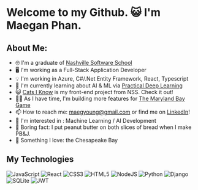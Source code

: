 # Welcome to my Github. 😺 I'm Maegan Phan. 

## About Me:

- 🤓 I'm a graduate of [Nashville Software School](https://nashvillesoftwareschool.com/)
- 🖥️ I'm working as a Full-Stack Application Developer
- 💡 I'm working in Azure, C#/.Net Entity Framework, React, Typescript
- 📖 I'm currently learning about AI & ML via [Practical Deep Learning](https://course.fast.ai/)
- 😺 [Cats I Know](https://github.com/MaeYoungPhan/cats-I-know) is my front-end project from NSS. Check it out!
- 👩‍💻 As I have time, I'm building more features for [The Maryland Bay Game](https://github.com/MaeYoungPhan/MdBayGameReact)
- 📫 How to reach me: maegyoung@gmail.com or find me on [LinkedIn](https://www.linkedin.com/in/maeyoungphan/)!
- 🤖 I'm interested in : Machine Learning / AI Development
- 🍞 Boring fact: I put peanut butter on both slices of bread when I make PB&J.
- 🦀 Something I love: the Chesapeake Bay

## My Technologies

![JavaScript](https://img.shields.io/badge/javascript-%23323330.svg?style=for-the-badge&logo=javascript&logoColor=%23F7DF1E) ![React](https://img.shields.io/badge/react-%2320232a.svg?style=for-the-badge&logo=react&logoColor=%2361DAFB) ![CSS3](https://img.shields.io/badge/css3-%231572B6.svg?style=for-the-badge&logo=css3&logoColor=white) ![HTML5](https://img.shields.io/badge/html5-%23E34F26.svg?style=for-the-badge&logo=html5&logoColor=white) ![NodeJS](https://img.shields.io/badge/node.js-6DA55F?style=for-the-badge&logo=node.js&logoColor=white) ![Python](https://img.shields.io/badge/python-3670A0?style=for-the-badge&logo=python&logoColor=ffdd54) ![Django](https://img.shields.io/badge/django-%23092E20.svg?style=for-the-badge&logo=django&logoColor=white) ![SQLite](https://img.shields.io/badge/sqlite-%2307405e.svg?style=for-the-badge&logo=sqlite&logoColor=white)
![JWT](https://img.shields.io/badge/JWT-black?style=for-the-badge&logo=JSON%20web%20tokens)
<!--
**MaeYoungPhan/maeyoungphan** is a ✨ _special_ ✨ repository because its `README.md` (this file) appears on your GitHub profile.

Here are some ideas to get you started:
